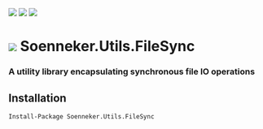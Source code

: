 [![](https://img.shields.io/nuget/v/Soenneker.Utils.FileSync.svg?style=for-the-badge)](https://www.nuget.org/packages/Soenneker.Utils.FileSync/)
[![](https://img.shields.io/github/actions/workflow/status/soenneker/soenneker.utils.filesync/publish-package.yml?style=for-the-badge)](https://github.com/soenneker/soenneker.utils.filesync/actions/workflows/publish-package.yml)
[![](https://img.shields.io/nuget/dt/Soenneker.Utils.FileSync.svg?style=for-the-badge)](https://www.nuget.org/packages/Soenneker.Utils.FileSync/)

# ![](https://user-images.githubusercontent.com/4441470/224455560-91ed3ee7-f510-4041-a8d2-3fc093025112.png) Soenneker.Utils.FileSync
### A utility library encapsulating synchronous file IO operations

## Installation

```
Install-Package Soenneker.Utils.FileSync
```